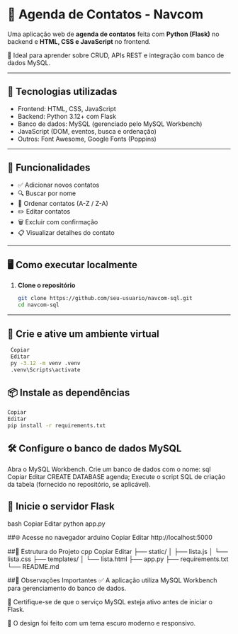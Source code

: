 # 📒 Agenda de Contatos - Navcom

Uma aplicação web de **agenda de contatos** feita com **Python (Flask)** no backend e **HTML, CSS e JavaScript** no frontend.

📂 Ideal para aprender sobre CRUD, APIs REST e integração com banco de dados MySQL.

---

## 🔧 Tecnologias utilizadas

- Frontend: HTML, CSS, JavaScript
- Backend: Python 3.12+ com Flask
- Banco de dados: MySQL (gerenciado pelo MySQL Workbench)
- JavaScript (DOM, eventos, busca e ordenação)
- Outros: Font Awesome, Google Fonts (Poppins)

---

## 🚀 Funcionalidades

- ✅ Adicionar novos contatos
- 🔍 Buscar por nome
- 🔄 Ordenar contatos (A-Z / Z-A)
- ✏️ Editar contatos
- 🗑️ Excluir com confirmação
- 📋 Visualizar detalhes do contato

---

## 🖥️ Como executar localmente

1. **Clone o repositório**
   ```bash
   git clone https://github.com/seu-usuario/navcom-sql.git
   cd navcom-sql
---
## 🐍 Crie e ative um ambiente virtual
  ```bash
   Copiar
   Editar
   py -3.12 -m venv .venv
   .venv\Scripts\activate
```
## 📦 Instale as dependências
   ```bash
   Copiar
   Editar
   pip install -r requirements.txt
```
## 🛠️ Configure o banco de dados MySQL
Abra o MySQL Workbench.
Crie um banco de dados com o nome:
sql
Copiar
Editar
CREATE DATABASE agenda;
Execute o script SQL de criação da tabela (fornecido no repositório, se aplicável).

## 🚀 Inicie o servidor Flask
bash
Copiar
Editar
python app.py

##🌐 Acesse no navegador
arduino
Copiar
Editar
http://localhost:5000

##📁 Estrutura do Projeto
cpp
Copiar
Editar
├── static/
│   ├── lista.js
│   └── lista.css
├── templates/
│   └── lista.html
├── app.py
├── requirements.txt
└── README.md

##🧠 Observações Importantes
✅ A aplicação utiliza MySQL Workbench para gerenciamento do banco de dados.

🔌 Certifique-se de que o serviço MySQL esteja ativo antes de iniciar o Flask.

🌙 O design foi feito com um tema escuro moderno e responsivo.
